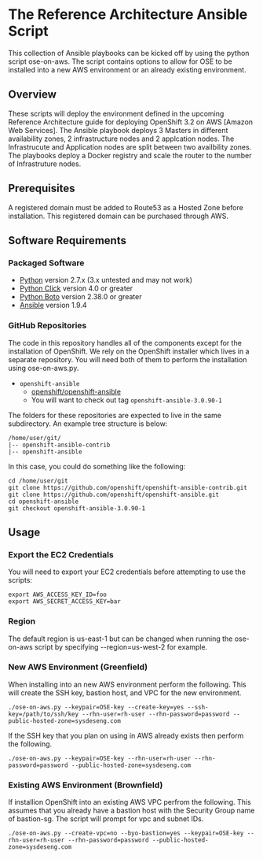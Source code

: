 # The Reference Architecture Ansible Script
This collection of Ansible playbooks can be kicked off by using the python script ose-on-aws. The script contains options to allow for OSE to be installed into a new AWS environment or an already existing environment.

## Overview
These scripts will deploy the environment defined in the upcoming Reference Architecture guide for deploying OpenShift 3.2 on AWS [Amazon Web Services]. The Ansible playbook deploys 3 Masters in different availability zones, 2 infrastructure nodes and 2 applcation nodes.  The Infrastrucute and Application nodes are split between two availbility zones.  The playbooks deploy a Docker registry and scale the router to the number of Infrastruture nodes.

## Prerequisites
A registered domain must be added to Route53 as a Hosted Zone before installation.  This registered domain can be purchased through AWS.

## Software Requirements
### Packaged Software
- [Python](https://www.python.org) version 2.7.x (3.x untested and may not work)
- [Python Click](https://github.com/mitsuhiko/click) version 4.0 or greater
- [Python Boto](http://docs.pythonboto.org) version 2.38.0 or greater
- [Ansible](https://github.com/ansible/ansible) version 1.9.4

### GitHub Repositories
The code in this repository handles all of the components except for the installation of OpenShift. We rely on the OpenShift installer which lives in a separate repository. You will need both of
them to perform the installation using ose-on-aws.py.

- `openshift-ansible`
    - [openshift/openshift-ansible](https://github.com/openshift/openshift-ansible)
    - You will want to check out tag `openshift-ansible-3.0.90-1`

The folders for these repositories are expected to live in the same
subdirectory. An example tree structure is below:
```
/home/user/git/
|-- openshift-ansible-contrib
|-- openshift-ansible
```

In this case, you could do something like the following:
```
cd /home/user/git
git clone https://github.com/openshift/openshift-ansible-contrib.git
git clone https://github.com/openshift/openshift-ansible.git
cd openshift-ansible
git checkout openshift-ansible-3.0.90-1
```

## Usage
### Export the EC2 Credentials
You will need to export your EC2 credentials before attempting to use the
scripts:
```
export AWS_ACCESS_KEY_ID=foo
export AWS_SECRET_ACCESS_KEY=bar
```
### Region
The default region is us-east-1 but can be changed when running the ose-on-aws script by specifying --region=us-west-2 for example.

### New AWS Environment (Greenfield)
When installing into an new AWS environment perform the following.   This will create the SSH key, bastion host, and VPC for the new environment.
```
./ose-on-aws.py --keypair=OSE-key --create-key=yes --ssh-key=/path/to/ssh/key --rhn-user=rh-user --rhn-password=password --public-hosted-zone=sysdeseng.com
```

If the SSH key that you plan on using in AWS already exists then perform the following.
```
./ose-on-aws.py --keypair=OSE-key --rhn-user=rh-user --rhn-password=password --public-hosted-zone=sysdeseng.com

```
### Existing AWS Environment (Brownfield)
If installion OpenShift into an existing AWS VPC perfrom the following.  This assumes that you already have a bastion host with the Security Group name of bastion-sg.  The script will prompt for vpc and subnet IDs.
```
./ose-on-aws.py --create-vpc=no --byo-bastion=yes --keypair=OSE-key --rhn-user=rh-user --rhn-password=password --public-hosted-zone=sysdeseng.com
```
